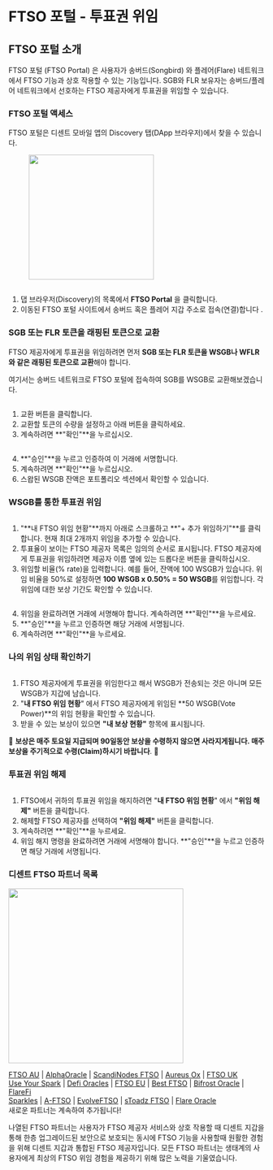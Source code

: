 # FTSO 포털 - 투표권 위임

## FTSO 포털 소개

FTSO 포털 (FTSO Portal) 은 사용자가 송버드(Songbird) 와 플레어(Flare) 네트워크에서 FTSO 기능과 상호 작용할 수 있는 기능입니다. SGB와 FLR 보유자는 송버드/플레어 네트워크에서 선호하는 FTSO 제공자에게 투표권을 위임할 수 있습니다.

### FTSO 포털 액세스 <a href="#id-1d67" id="id-1d67"></a>

FTSO 포털은 디센트 모바일 앱의 Discovery 탭(DApp 브라우저)에서 찾을 수 있습니다.

<div align="left">

<figure><img src="../.gitbook/assets/FTSO.gif" alt="" width="246"><figcaption></figcaption></figure>

</div>

<div align="left">

<img src="../.gitbook/assets/FTSO-01.png" alt="">

</div>

1. 댑 브라우저(Discovery)의 목록에서 **FTSO Portal** 을 클릭합니다.
2. 이동된 FTSO 포털 사이트에서 송버드 혹은 플레어 지갑 주소로 접속(연결)합니다 .

### SGB 또는 FLR 토큰을 래핑된 토큰으로 교환

FTSO 제공자에게 투표권을 위임하려면 먼저 **SGB 또는 FLR 토큰을 WSGB나 WFLR와 같은 래핑된 토큰으로 교환**해야 합니다.

여기서는 송버드 네트워크로 FTSO 포털에 접속하여 SGB를 WSGB로 교환해보겠습니다.

<div align="left">

<img src="../.gitbook/assets/FTSO-02.png" alt="">

</div>

1. 교환 버튼을 클릭합니다.
2. 교환할 토큰의 수량을 설정하고 아래 버튼을 클릭하세요.
3. 계속하려면 **"확인"**을 누르십시오.

<div align="left">

<img src="../.gitbook/assets/FTSO-03.png" alt="">

</div>

4. **"승인"**을 누르고 인증하여 이 거래에 서명합니다.
5. 계속하려면 **"확인"**을 누르십시오.
6. 스왑된 WSGB 잔액은 포트폴리오 섹션에서 확인할 수 있습니다.

### WSGB를 통한 투표권 위임 <a href="#id-99f9" id="id-99f9"></a>

<div align="left">

<img src="../.gitbook/assets/FTSO-04.png" alt="">

</div>

1. "**내 FTSO 위임 현황"**까지 아래로 스크롤하고 **"+ 추가 위임하기"**를 클릭합니다. 현재 최대 2개까지 위임을 추가할 수 있습니다.
2. 투표율이 보이는 FTSO 제공자 목록은 임의의 순서로 표시됩니다. FTSO 제공자에게 투표권을 위임하려면 제공자 이름 옆에 있는 드롭다운 버튼을 클릭하십시오.
3. 위임할 비율(% rate)을 입력합니다. 예를 들어, 잔액에 100 WSGB가 있습니다. 위임 비율을 50%로 설정하면 **100 WSGB x 0.50% = 50 WSGB**를 위임합니다. 각 위임에 대한 보상 기간도 확인할 수 있습니다.

<div align="left">

<img src="../.gitbook/assets/FTSO-05.png" alt="">

</div>

4. 위임을 완료하려면 거래에 서명해야 합니다. 계속하려면 **"확인"**을 누르세요.
5. **"승인"**을 누르고 인증하면 해당 거래에 서명됩니다.
6. 계속하려면 **"확인"**을 누르세요.

### 나의 위임 상태 확인하기 <a href="#b38a" id="b38a"></a>

<div align="left">

<img src="../.gitbook/assets/FTSO-06.png" alt="">

</div>

1. FTSO 제공자에게 투표권을 위임한다고 해서 WSGB가 전송되는 것은 아니며 모든 WSGB가 지갑에 남습니다.
2. "**내 FTSO 위임 현황**" 에서 FTSO 제공자에게 위임된 **50 WSGB(Vote Power)**의 위임 현황을 확인할 수 있습니다.
3. 받을 수 있는 보상이 있으면 **"내 보상 현황"** 항목에 표시됩니다.

🚨 **보상은 매주 토요일 지급되며 90일동안 보상을 수령하지 않으면 사라지게됩니다. 매주 보상을 주기적으로 수령(Claim)하시기 바랍니다**. 🚨

### 투표권 위임 해제 <a href="#id-7299" id="id-7299"></a>

<div align="left">

<img src="../.gitbook/assets/FTSO-07.png" alt="">

</div>

1. FTSO에서 귀하의 투표권 위임을 해지하려면 "**내 FTSO 위임 현황**" 에서 **"위임 해제"** 버튼을 클릭합니다.
2. 해제할 FTSO 제공자를 선택하여 **"위임 해제"** 버튼을 클릭합니다.
3. 계속하려면 **"확인"**을 누르세요.
4. 위임 해지 명령을 완료하려면 거래에 서명해야 합니다. **"승인"**을 누르고 인증하면 해당 거래에 서명됩니다.

### 디센트 FTSO 파트너 목록 <a href="#id-27b2" id="id-27b2"></a>

<div align="left">

<img src="../.gitbook/assets/FTSO-08.png" alt="" width="344">

</div>

[FTSO AU](https://www.ftso.com.au/) | [AlphaOracle](https://www.alphaoracle.io/) | [ScandiNodes FTSO](https://ftso.scandinodes.com/) | [Aureus Ox](https://aureusox.com/) | [FTSO UK](https://www.ftso.uk/)\
[Use Your Spark](https://www.useyourspark.com/) | [Defi Oracles](https://defioracles.org/) | [FTSO EU](https://www.ftso.eu/) | [Best FTSO](https://bestftso.xyz/) | [Bifrost Oracle](https://towolabs.com/) | [FlareFi](https://flarefi.tech)\
[Sparkles](https://sparklesnft.com/) | [A-FTSO](https://ftso.alexdupre.com/) | [EvolveFTSO](https://evolveftso.com/) | [sToadz FTSO](https://xtoadz.xyz/signal-provider) | [Flare Oracle](https://flareoracle.io/) \
새로운 파트너는 계속하여 추가됩니다!

나열된 FTSO 파트너는 사용자가 FTSO 제공자 서비스와 상호 작용할 때 디센트 지갑을 통해 한층 업그레이드된 보안으로 보호되는 동시에 FTSO 기능을 사용할때 원활한 경험을 위해 디센트 지갑과 통합된 FTSO 제공자입니다. 모든 FTSO 파트너는 생태계의 사용자에게 최상의 FTSO 위임 경험을 제공하기 위해 많은 노력을 기울였습니다.
